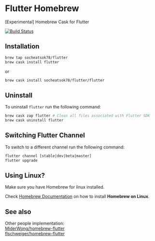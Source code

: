 # Flutter Homebrew

[Experimental] Homebrew Cask for Flutter

[![Build Status](https://travis-ci.com/socheatsok78/homebrew-flutter.svg?branch=master)](https://travis-ci.com/socheatsok78/homebrew-flutter)

## Installation
```sh
brew tap socheatsok78/flutter
brew cask install flutter
```

or 

```sh
brew cask install socheatsok78/flutter/flutter
```

## Uninstall
To uninstall `flutter` run the following command:
```sh
brew cask zap flutter # Clean all files associated with Flutter SDK
brew cask uninstall flutter
```

## Switching Flutter Channel
To switch to a different channel run the following command:
```sh
flutter channel [stable|dev|beta|master]
flutter upgrade
```

## Using Linux?
Make sure you have Homebrew for linux installed.

Check [Homebrew Documentation](https://docs.brew.sh/Homebrew-on-Linux#install) on how to install **Homebrew on Linux**.

## See also
Other people implementation:  
[MiderWong/homebrew-flutter](https://github.com/MiderWong/homebrew-flutter)  
[flschweiger/homebrew-flutter](https://github.com/flschweiger/homebrew-flutter)
